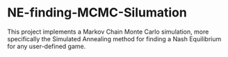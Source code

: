 # NE-finding-MCMC-Silumation

This project implements a Markov Chain Monte Carlo simulation, more specifically the Simulated Annealing method for finding a Nash Equilibrium for any user-defined game.
